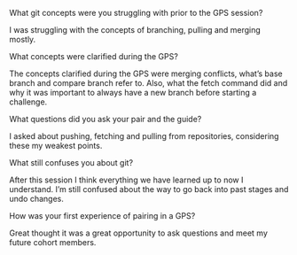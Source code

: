 What git concepts were you struggling with prior to the GPS session?

I was struggling with the concepts of branching, pulling and merging mostly.

What concepts were clarified during the GPS?

The concepts clarified during the GPS were merging conflicts, what’s base branch and compare branch refer to. Also, what the fetch command did and why it was important to always have a new branch before starting a challenge.

What questions did you ask your pair and the guide?

I asked about pushing, fetching and pulling from repositories, considering these my weakest points.

What still confuses you about git?

After this session I think everything we have learned up to now I understand. I’m still confused about the way to go back into past stages and undo changes.

How was your first experience of pairing in a GPS?

Great thought it was a great opportunity to ask questions and meet my future cohort members.
